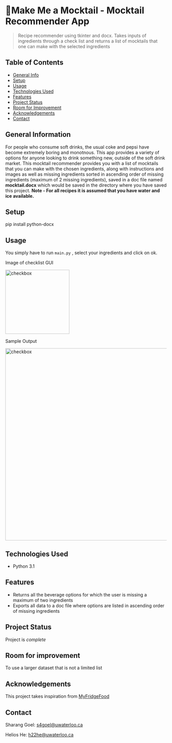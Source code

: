 # 🍹Make Me a Mocktail - Mocktail Recommender App

> Recipe recommender using tkinter and docx. Takes inputs of ingredients through a check list and returns a list of mocktails that one can make with the selected ingredients

## Table of Contents
* [General Info](#general-information)
* [Setup](#setup)
* [Usage](#usage)
* [Technologies Used](#technologies-used)
* [Features](#features)
* [Project Status](#project-status)
* [Room for Improvement](#room-for-improvement)
* [Acknowledgements](#acknowledgements)
* [Contact](#contact)
<!-- * [License](#license) -->

## General Information
For people who consume soft drinks, the usual coke and pepsi have become extremely boring and monotnous. This app provides a variety of options for anyone looking to drink something new, outside of the soft drink market.
This mocktail recommender provides you with a list of mocktails that you can make with the chosen ingredients, along with instructions and images as well as missing ingredients sorted in ascending order of missing ingredients (maximum of 2 missing ingredients), saved in a doc file named **mocktail.docx** which would be saved in the directory where you have saved this project.
**Note - For all recipes it is assumed that you have water and ice available.**

## Setup
pip install python-docx

## Usage
You simply have to run `main.py` , select your ingredients and click on ok. 

Image of checklist GUI




<img src="https://i.imgur.com/3jTkX3X.png" alt="checkbox" width="200"/>








Sample Output





<img src="https://i.imgur.com/C4r2ClL.png" alt="checkbox" width="600"/>


## Technologies Used
- Python 3.1


## Features
- Returns all the beverage options for which the user is missing a maximum of two ingredients
- Exports all data to a doc file where options are listed in ascending order of missing ingredients


## Project Status
Project is *complete*

## Room for improvement
To use a larger dataset that is not a limited list

## Acknowledgements
This project takes inspiration from <a href="https://myfridgefood.com/" target="_blank">MyFridgeFood</a>

## Contact
Sharang Goel: s4goel@uwaterloo.ca

Helios He: h22he@uwaterloo.ca



